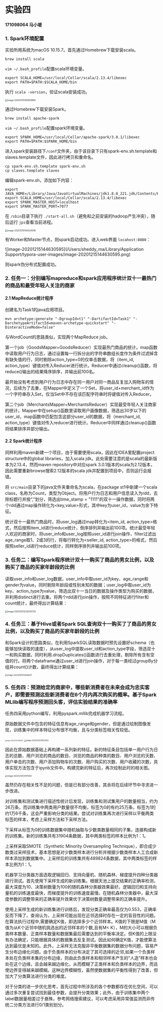 # 实验四

#### 171098064 马小堤

### 1. Spark环境配置

实验所用系统为macOS 10.15.7。首先通过Homebrew下载安装scala。

```shell
brew install scala
```

`vim ~/.bash_profile`配置scala环境变量。

```shell
export SCALA_HOME=/usr/local/Cellar/scala/2.13.4/libexec
export PATH=$PATH:$SCALA_HOME/bin
```

执行 `scala -version`，验证scala安装成功。

<img src="/Users/sheddy_ma/Library/Application Support/typora-user-images/image-20201215140500984.png" alt="image-20201215140500984" style="zoom:50%;" />

通过Homebrew下载安装Spark。

```shell
brew install apache-spark
```

`vim ~/.bash_profile`配置spark环境变量。

```shell
export SPARK_HOME=/usr/local/Cellar/apache-spark/3.0.1/libexec
export PATH=$PATH:$SPARK_HOME/bin
```

进入spark安装路径下`/conf`文件夹，由于该目录下只有spark-env.sh.template和slaves.template文件，因此进行拷贝和重命名。

```shell
cp spark-env.sh.template spark-env.sh
cp slaves.template slaves
```

编辑spark-env.sh，添加如下内容：

```shell
export JAVA_HOME=/Library/Java/JavaVirtualMachines/jdk1.8.0_221.jdk/Contents/Home
export SCALA_HOME=/usr/local/Cellar/scala/2.13.4/libexec
export SPARK_MASTER_HOST=localhost
export SPARK_MASTER_PORT=7077
```

在 `/sbin`目录下执行 `./start-all.sh`（避免和之前安装的hadoop产生冲突），随后运行 `jps`查看当前进程。

<img src="/Users/sheddy_ma/Library/Application Support/typora-user-images/image-20201215144334436.png" alt="image-20201215144334436" style="zoom:50%;" />

有Worker和Master节点，则spark启动成功。进入web界面 `locahost:8080`：

![image-20201215144630595](/Users/sheddy_ma/Library/Application Support/typora-user-images/image-20201215144630595.png)

则spark伪分布式配置成功。

### 2. 任务一：分别编写mapreduce和spark应用程序统计双十一最热门的商品和最受年轻人关注的商家

#### 2.1 MapReduce统计程序

创建名为Task1的java应用项目。

```shell
mvn archetype:generate "-DgroupId=t1" "-DartifactId=Task1" "-DarchetypeArtifactId=maven-archetype-quickstart" "-DinteractiveMode=false"  
```

与WordCount的思路类似，实现两个MapReduce job。

第一个job（GoodsMapper+GoodsReducer）实现最热门商品的统计。map函数中读取用户行为日志，通过设置每一行拆分出的字符串数组长度作为条件过滤掉含有缺失值的行，同时剔除action_type=0的仅单击数据，将（item_id, action_type）键值对传入Reducer进行统计。Reducer中通过cleanup()函数，将reduce()输出的结果降序排序，并输出前100名。

最开始没有考虑到用户行为日志中存在同一用户对同一商品反复加入购物车的情况，后续为了去重，在Mapper中定义了一个Set，将user_id+merchant_id作为一个字符串存入Set，仅当Set中不存在该匹配字符串时将键值对传入Reducer。

第二个job（MerchantsMapper+MerchantsReducer）实现最受年轻人关注商家的统计。Mapper中在setup()函数里读取用户画像数据，筛选出30岁以下的user_id，map函数中匹配包含这部分user_id的数据，将（merchant_id, action_type）键值对传入reducer进行统计。Reducer中同样通过cleanup()函数将结果排序并部分输出。

#### 2.2 Spark统计程序

同样利用maven新建一个项目，由于需要使用scala，因此在IDEA里配置project structure中的global libraries，加入scala jdk。此处需要注意的是scala的最新版本为2.13.4，然而maven repository中对应spark 3.0.1版本的scala为2.12版本，因此需要重新browse搜索2.12版本的scala jdk并配置到项目中，否则运行会报错。

将 `src/main`目录下的java文件夹重命名为scala，在package st1中新建一个scala class，名称为Count，类型为Object。将用户行为日志和用户信息读入为rdd，去除标题行并按“,”划分，筛选出time_stamp = "1111"的双十一操作数据，同时将两个rdd通过map操作转化为<key,value>形式，其中key为user_id，value为余下特征。

统计双十一最热门商品时，将user_log通过map转化为<item_id, action_type>格式，然后按照item_id进行reduce统计，倒序排列并输出前100项。统计最受年轻人欢迎的商家时，将user_info和user_log按照user_id进行join操作，filter过滤出age_range取1、2或3的行，将每行转化为<seller_id, action_type>的格式，然后按照seller_id进行reduce统计，同样倒序排列并输出前100项。

### 3. 任务二：编写Spark程序统计双十一购买了商品的男女比例，以及购买了商品的买家年龄段的比例

读取user_info和user_log数据，user_info中取user_id为key、age_range和gender为value，同时剔除年龄段或性别未知的数据；user_log中取user_id为key、action_type为value，筛选出双十一当日的数据及操作类型为购买的数据，并利用distinct进行去重。将两个rdd进行join操作，按照不同特征进行filter和count统计，最终得出计算结果：

<img src="/Users/sheddy_ma/Library/Application Support/typora-user-images/image-20201231232033725.png" alt="image-20201231232033725" style="zoom:50%;" />

### 4. 任务三：基于Hive或者Spark SQL查询双十一购买了了商品的男女比例，以及购买了商品的买家年龄段的比例

和Spark设计的思路类似，在利用SparkSQL读取数据时预先设置好schema（也能够加快读取的速度），从user_log中提取user_id和action_type字段，筛选双十一和购买数据，同时利用.dropDuplicates()函数进行去重处理，剔除所有含有空值的行。将两个dataframe通过user_id进行join操作，对于每一类经过groupBy分组并count()计数，最终得出计算结果：

<img src="/Users/sheddy_ma/Library/Application Support/typora-user-images/image-20210101153946047.png" alt="image-20210101153946047" style="zoom:45%;" />

### 5. 任务四：预测给定的商家中，哪些新消费者在未来会成为忠实客户，即需要预测这些新消费者在6个月内再次购买的概率。基于Spark MLlib编写程序预测回头客，评估实验结果的准确率

任务四采用python编写，利用pyspark.mllib完成机器学习流程。

原始数据文件中包含的特征信息有age_range和gender，但是通过绘制图像发现，训练集中的样本特征分布很不均衡，且与分类标签相关性较低。

<img src="/Users/sheddy_ma/Library/Application Support/typora-user-images/image-20201230131600162.png" alt="image-20201230131600162" style="zoom:30%;" />

<img src="/Users/sheddy_ma/Library/Application Support/typora-user-images/image-20201230131623503.png" alt="image-20201230131623503" style="zoom:40%;" />

因此在原始数据基础上再构建一系列新的特征。新的特征条目包括单一用户行为日志的总数、用户浏览的商品的数目、浏览的商品的种类的数目、用户浏览的天数、用户单击的次数、用户添加购物车的次数、用户购买的次数、用户收藏的次数，具体实现方法包含于ipynb文件中。构建完新的特征后，再次绘制此时的相关图。

<img src="/Users/sheddy_ma/Library/Application Support/typora-user-images/image-20201230131911569.png" alt="image-20201230131911569" style="zoom:45%;" />

虽然仍存在相关性不足的问题，但是已有部分改善，其余将在后续环节中寻求进一步改进。

对训练集和测试集进行描述性统计后发现，训练集和测试集用户的数量相当，约为26万条，而训练集中两类用户数量很不均衡，标签为0的有约25万条，标签为1的约1万6千条，这会严重影响分类的结果。尝试对训练集再次进行采样以平衡两类标签的样本，考虑上采样方法和下采样方法。

下采样从标签为0的训练数据集中随机抽取与少数类数量相同的子集，连接构成新的训练集。新的训练集共有31904条数据，其中两类标签的样本比例为1：1。

上采样采取SMOTE（Synthetic Minority Oversampling Technique），即合成少数类过采样技术，基本思想是对少数类样本进行分析并根据少数类样本人工合成新样本添加到数据集中。上采样后的训练集共有489824条数据，其中两类标签的样本比例为1：1。

机器学习分类器方面选取逻辑回归、支持向量机、随机森林、梯度提升四种分类器进行测试。首先使用下采样生成的新训练集。根据天池上提交结果的正确率检测，最大深度为10、决策树数量为100的随机森林分类器效果最好。逻辑回归和支持向量机的训练速度最快，而梯度提升的训练速度最慢。在随机森林分类器中，最大深度参数的调整带来的正确率提升效果优于决策树数量调整带来的正确率提升。

使用上采样生成的新训练集进行训练后，发现分类正确率最高仅为0.553，正确率反而下降了。查询认为，上采样可能出现在近邻选择时存在一定的盲目性的问题。在算法执行过程中,需要确定K值，即选择多少个近邻样本。K值的下限是M值（M值为从K个近邻中随机挑选出的近邻样本的个数,且有M< K），M的大小可以根据负类样本数量、正类样本数量和数据集最后需要达到的平衡率决定。但K值的上限没有办法确定，只能根据具体的数据集去反复测试。因此如何确定K值，才能使算法达到最优是未知的。此外，上采样无法克服非平衡数据集的数据分布问题，容易产生分布边缘化问题。由于负类样本的分布决定了其可选择的近邻,如果一个负类样本处在负类样本集的分布边缘，则由此负类样本和相邻样本产生的“人造”样本也会处在这个边缘，且会越来越边缘化，从而模糊了正类样本和负类样本的边界，而且使边界变得越来越模糊。这种边界模糊性，虽然使数据集的平衡性得到了改善，但加大了分类算法进行分类的难度。

对于分类的进一步优化思考，首先过程中所涉及的各个参数都存在优化空间，可以通过多次重复尝试找到最佳参数，会提升分类效果；此外，由于训练集中两个label数据量相差过于悬殊，参考网络搜索建议，可以考虑采用异常值监测而非传统二分类方法进行0/1类别划分。